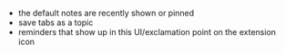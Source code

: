 - the default notes are recently shown or pinned
- save tabs as a topic
- reminders that show up in this UI/exclamation point on the extension icon